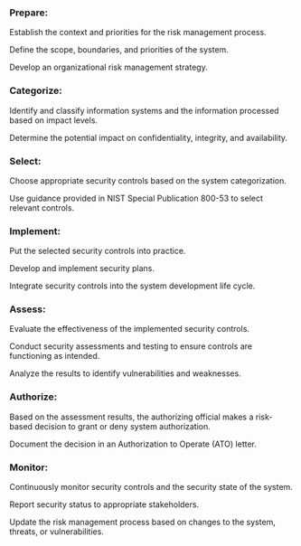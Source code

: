 ### Prepare:

Establish the context and priorities for the risk management process.

Define the scope, boundaries, and priorities of the system.

Develop an organizational risk management strategy.

### Categorize:

Identify and classify information systems and the information processed based on impact levels.

Determine the potential impact on confidentiality, integrity, and availability.

### Select:

Choose appropriate security controls based on the system categorization.

Use guidance provided in NIST Special Publication 800-53 to select relevant controls.

### Implement:

Put the selected security controls into practice.

Develop and implement security plans.

Integrate security controls into the system development life cycle.

### Assess:

Evaluate the effectiveness of the implemented security controls.

Conduct security assessments and testing to ensure controls are functioning as intended.

Analyze the results to identify vulnerabilities and weaknesses.

### Authorize:

Based on the assessment results, the authorizing official makes a risk-based decision to grant or deny system authorization.

Document the decision in an Authorization to Operate (ATO) letter.

### Monitor:

Continuously monitor security controls and the security state of the system.

Report security status to appropriate stakeholders.

Update the risk management process based on changes to the system, threats, or vulnerabilities.
